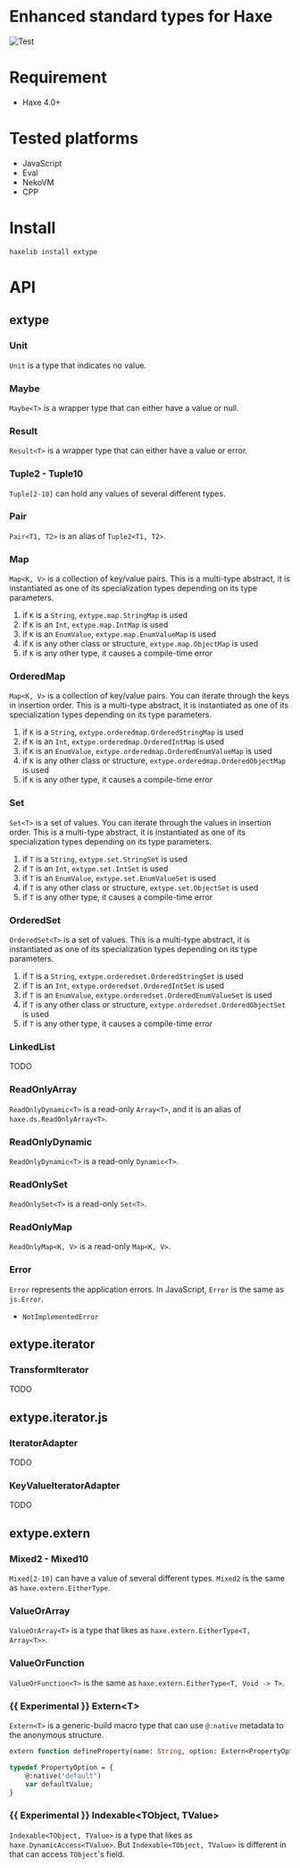 # Enhanced standard types for Haxe

![Test](https://github.com/DenkiYagi/haxe-extype/workflows/Test/badge.svg)

# Requirement
+ Haxe 4.0+

# Tested platforms
* JavaScript
* Eval
* NekoVM
* CPP

# Install
```
haxelib install extype
```

# API
## extype
### Unit
`Unit` is a type that indicates no value.

### Maybe
`Maybe<T>` is a wrapper type that can either have a value or null.

### Result
`Result<T>` is a wrapper type that can either have a value or error.

### Tuple2 - Tuple10
`Tuple[2-10]` can hold any values of several different types.

### Pair
`Pair<T1, T2>` is an alias of `Tuple2<T1, T2>`.

### Map
`Map<K, V>` is a collection of key/value pairs.
This is a multi-type abstract, it is instantiated as one of its specialization types depending on its type parameters.

1. if `K` is a `String`, `extype.map.StringMap` is used
2. if `K` is an `Int`, `extype.map.IntMap` is used
3. if `K` is an `EnumValue`, `extype.map.EnumValueMap` is used
5. if `K` is any other class or structure, `extype.map.ObjectMap` is used
6. if `K` is any other type, it causes a compile-time error

### OrderedMap
`Map<K, V>` is a collection of key/value pairs. You can iterate through the keys in insertion order.
This is a multi-type abstract, it is instantiated as one of its specialization types depending on its type parameters.

1. if `K` is a `String`, `extype.orderedmap.OrderedStringMap` is used
2. if `K` is an `Int`, `extype.orderedmap.OrderedIntMap` is used
3. if `K` is an `EnumValue`, `extype.orderedmap.OrderedEnumValueMap` is used
5. if `K` is any other class or structure, `extype.orderedmap.OrderedObjectMap` is used
6. if `K` is any other type, it causes a compile-time error

### Set
`Set<T>` is a set of values. You can iterate through the values in insertion order.
This is a multi-type abstract, it is instantiated as one of its specialization types depending on its type parameters.

1. if `T` is a `String`, `extype.set.StringSet` is used
2. if `T` is an `Int`, `extype.set.IntSet` is used
3. if `T` is an `EnumValue`, `extype.set.EnumValueSet` is used
5. if `T` is any other class or structure, `extype.set.ObjectSet` is used
6. if `T` is any other type, it causes a compile-time error

### OrderedSet
`OrderedSet<T>` is a set of values.
This is a multi-type abstract, it is instantiated as one of its specialization types depending on its type parameters.

1. if `T` is a `String`, `extype.orderedset.OrderedStringSet` is used
2. if `T` is an `Int`, `extype.orderedset.OrderedIntSet` is used
3. if `T` is an `EnumValue`, `extype.orderedset.OrderedEnumValueSet` is used
5. if `T` is any other class or structure, `extype.orderedset.OrderedObjectSet` is used
6. if `T` is any other type, it causes a compile-time error

### LinkedList
TODO

### ReadOnlyArray
`ReadOnlyDynamic<T>` is a read-only `Array<T>`, and it is an alias of `haxe.ds.ReadOnlyArray<T>`.

### ReadOnlyDynamic
`ReadOnlyDynamic<T>` is a read-only `Dynamic<T>`.

### ReadOnlySet
`ReadOnlySet<T>` is a read-only `Set<T>`.

### ReadOnlyMap
`ReadOnlyMap<K, V>` is a read-only `Map<K, V>`.

### Error
`Error` represents the application errors. In JavaScript, `Error` is the same as `js.Error`.

* `NotImplementedError`

## extype.iterator
### TransformIterator
TODO

## extype.iterator.js
### IteratorAdapter
TODO

### KeyValueIteratorAdapter
TODO

## extype.extern
### Mixed2 - Mixed10
`Mixed[2-10]` can have a value of several different types.
`Mixed2` is the same as `haxe.extern.EitherType`.

### ValueOrArray
`ValueOrArray<T>` is a type that likes as `haxe.extern.EitherType<T, Array<T>>`.

### ValueOrFunction
`ValueOrFunction<T>` is the same as `haxe.extern.EitherType<T, Void -> T>`.

### **{{ Experimental }}** Extern&lt;T&gt;
`Extern<T>` is a generic-build macro type that can use `@:native` metadata to the anonymous structure.

```haxe
extern function defineProperty(name: String, option: Extern<PropertyOption>): Void;

typedef PropertyOption = {
    @:native("default")
    var defaultValue;
}
```

### **{{ Experimental }}** Indexable&lt;TObject, TValue&gt;
`Indexable<TObject, TValue>` is a type that likes as `haxe.DynamicAccess<TValue>`. But `Indexable<TObject, TValue>` is different in that can access `TObject`'s field.
